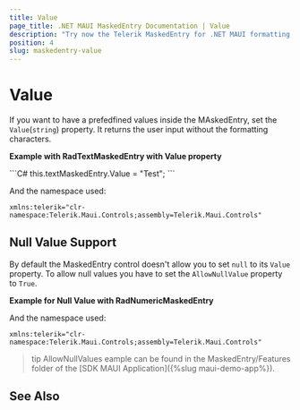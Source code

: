 ```yaml
---
title: Value
page_title: .NET MAUI MaskedEntry Documentation | Value
description: "Try now the Telerik MaskedEntry for .NET MAUI formatting and restricting text to predefined patterns, and providing input validation and masks."
position: 4
slug: maskedentry-value
---
```


# Value

If you want to have a prefedfined values inside the MAskedEntry, set the `Value`(`string`) property. It returns the user input without the formatting characters. 

**Example with RadTextMaskedEntry with Value property**

<snippet id='textmaskedentry-value-xaml' />
```C#
this.textMaskedEntry.Value = "Test";
```

And the namespace used:

```XAML
xmlns:telerik="clr-namespace:Telerik.Maui.Controls;assembly=Telerik.Maui.Controls"
```

## Null Value Support

By default the MaskedEntry control doesn't allow you to set `null` to its `Value` property. To allow null values you have to set the `AllowNullValue` property to `True`.

**Example for Null Value with RadNumericMaskedEntry**

<snippet id='numericmaskedentry-allownullvalues-true-xaml' />

And the namespace used:

```XAML
xmlns:telerik="clr-namespace:Telerik.Maui.Controls;assembly=Telerik.Maui.Controls"
```

>tip AllowNullValues eample can be found in the MaskedEntry/Features folder of the [SDK MAUI Application]({%slug maui-demo-app%}).

## See Also

